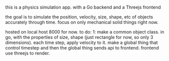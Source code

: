 this is a physics simulation app. with a Go backend and a Threejs frontend

the goal is to simulate the position, velocity, size, shape, etc of objects accurately through time. focus on only mechanical solid things right now.

hosted on local host 8000 for now.
to do:
1: make a common object class. in go, with the properties of size, shape (just rectangle for now, so only 3 dimensions). each time step, apply velocity to it. make a global thing that control timestep and then the global thing sends api to frontend. frontend use threejs to render. 